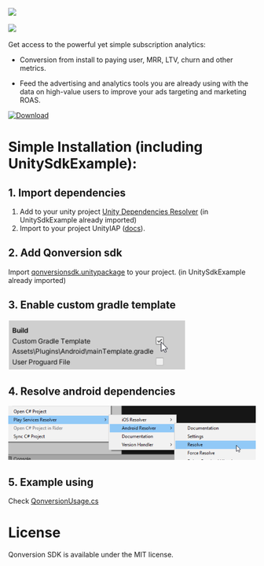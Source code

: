 
<p  align="center">

<a  href="https://qonversion.io"><img  width="260"  src="https://qonversion.io/img/q_brand.svg"></a>

</p>

  

<p  align="center">

<a  href="https://qonversion.io"><img  width="660"  src="https://qonversion.io/img/illustrations/charts.svg"></a></p>

  

Get access to the powerful yet simple subscription analytics:

* Conversion from install to paying user, MRR, LTV, churn and other metrics.

* Feed the advertising and analytics tools you are already using with the data on high-value users to improve your ads targeting and marketing ROAS.

  

[![Download](https://img.shields.io/badge/Made%20with-Unity-57b9d3.svg?style=flat&logo=unity)](https://unity3d.com)

  

# Simple Installation (including UnitySdkExample):

## 1. Import dependencies
1) Add to your unity project [Unity Dependencies Resolver](https://github.com/googlesamples/unity-jar-resolver#overview) (in UnitySdkExample already imported)
2) Import to your project UnityIAP ([docs](https://docs.unity3d.com/Manual/UnityIAP.html)).

## 2. Add Qonversion sdk
Import <a  href="./qonversionsdk.unitypackage">qonversionsdk.unitypackage</a> to your project. (in UnitySdkExample already imported)

## 3. Enable custom gradle template
<img  width="360"  src="./img/t2.png">

## 4. Resolve android dependencies
<img  width="660"  src="./img/t3.png">

## 5. Example using
Check [QonversionUsage.cs](./UnitySdkExample/Assets/Scripts/QonversionUsage.cs)

# License

Qonversion SDK is available under the MIT license.
